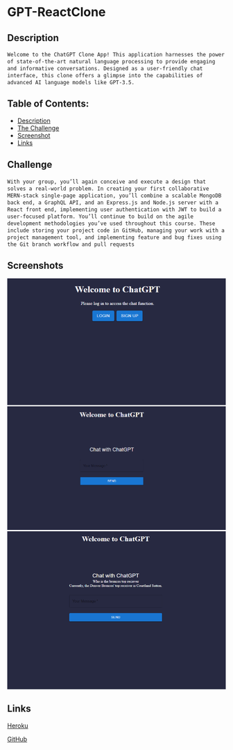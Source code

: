 # GPT-ReactClone

## Description

```
Welcome to the ChatGPT Clone App! This application harnesses the power of state-of-the-art natural language processing to provide engaging and informative conversations. Designed as a user-friendly chat interface, this clone offers a glimpse into the capabilities of advanced AI language models like GPT-3.5.
```

## Table of Contents:
- [Description](#Description)
- [The Challenge](#Challenge)
- [Screenshot](#screenshots)
- [Links](#links)

## Challenge

```
With your group, you’ll again conceive and execute a design that solves a real-world problem. In creating your first collaborative MERN-stack single-page application, you’ll combine a scalable MongoDB back end, a GraphQL API, and an Express.js and Node.js server with a React front end, implementing user authentication with JWT to build a user-focused platform. You’ll continue to build on the agile development methodologies you’ve used throughout this course. These include storing your project code in GitHub, managing your work with a project management tool, and implementing feature and bug fixes using the Git branch workflow and pull requests
```

## Screenshots

![login](./client/public/assets/images/loginGPT.png)
![Chatbox](./client/public/assets/images/Chatbox.png)
![Chatbox](./client/public/assets/images/responseGPT.png)

## Links

[Heroku](https://boiling-ocean-11327-1158f1eb9ac1.herokuapp.com)

[GitHub](https://github.com/Leonn24/GPT-ReactClone)